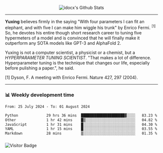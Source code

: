 <div align="center">
    <img align="center" src="https://github-readme-stats.vercel.app/api?username=idocx&show_icons=true&count_private=true&hide_border=true" alt="idocx's Github Stats"></img>
</div>

---

**Yuxing** believes firmly in the saying "With four parameters I can fit an elephant, and with five I can make him wiggle his trunk" by Enrico Fermi. <sup>[1]</sup> So, he devotes his entire though short research career to tuning five hypermeters of a model and is convinced that he will finally make it outperform any SOTA models like GPT-3 and AlphaFold 2.

Yuxing is not a computer scientist, a physicist or a chemist, but a *HYPERPARAMETER TUNING SCIENTIST*. "That makes a lot of difference. Hyperparameter tuning is the technique that changes our life, especially before pulishing a paper.", he said.

[1] Dyson, F. A meeting with Enrico Fermi. Nature 427, 297 (2004).


---

### 📊 Weekly development time
<!--START_SECTION:waka-->

```txt
From: 25 July 2024 - To: 01 August 2024

Python             29 hrs 36 mins  ████████████████████▓░░░░   83.23 %
Other              1 hr 42 mins    █▒░░░░░░░░░░░░░░░░░░░░░░░   04.82 %
JavaScript         1 hr 31 mins    █░░░░░░░░░░░░░░░░░░░░░░░░   04.30 %
YAML               1 hr 15 mins    █░░░░░░░░░░░░░░░░░░░░░░░░   03.55 %
Markdown           28 mins         ▒░░░░░░░░░░░░░░░░░░░░░░░░   01.35 %
```

<!--END_SECTION:waka-->

### 

![Visitor Badge](https://visitor-badge.laobi.icu/badge?page_id=idocx.idocx)